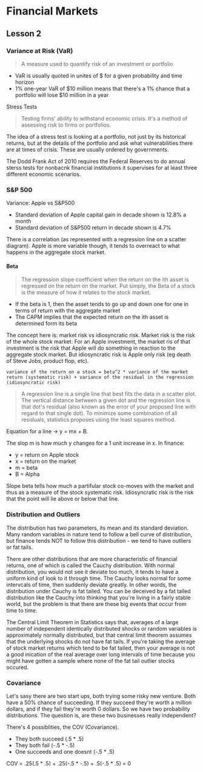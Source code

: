 # Financial Markets

## Lesson 2

### Variance at Risk (VaR)

> A measure used to quantify risk of an investment or portfolio

- VaR is usually quoted in unites of $ for a given probability and time horizon
- 1% one-year VaR of $10 million means that there's a 1% chance that a portfolio will lose $10 million in a year

Stress Tests
> Testing firms' ability to withstand economic crisis. It's a method of assessing risk to firms or portfolios.

The idea of a stress test is looking at a portfolio, not just by its historical returns, but at the details of the portfolio and ask what vulnerabilities there are at times of crisis. These are usually ordered by governments.

The Dodd Frank Act of 2010 requires the Federal Reserves to do annual sterss tests for nonbacnk financial institutions it supervises for at least three different economic scenarios.


### S&P 500

Variance: Apple vs S&P500
- Standard deviation of Apple capital gain in decade shown is 12.8% a month
- Standard deviation of S&P500 return in decade shown is 4.7%

There is a correlation (as represented with a regression line on a scatter diagram). Apple is more variable though, it tends to overreact to what happens in the aggregate stock market.


#### Beta

> The regression slope coefficient when the return on the ith asset is regressed on the return on the market. Put simply, the Beta of a stock is the measure of how it relates to the stock market.

- If the beta is 1, then the asset tends to go up and down one for one in terms of return with the aggregate market
- The CAPM implies that the expected return on the ith asset is determined form its beta

The concept here is: market risk vs idiosyncratic risk. Market risk is the risk of the whole stock market. For an Apple investment, the market ris of that investment is the risk that Apple will do something in reaction to the aggregate stock market. But idiosyncratic risk is Apple only risk (eg death of Steve Jobs, product flop, etc).

```
variance of the return on a stock = beta^2 * variance of the market return (systematic risk) + variance of the residual in the regression (idiosyncratic risk)
```

> A regression line is a single line that best fits the data in a scatter plot. The vertical distance between a given dot and the regression line is that dot's residual (also known as the error of your proposed line with regard to that single dot). To minimize some combination of all residuals, statistics proposes using the least squares method.

Equation for a line -> y = mx + B.

The slop m is how much y changes for a 1 unit increase in x. In finance:
- y = return on Apple stock
- x = return on the market
- m = beta
- B = Alpha

Slope beta tells how much a partifular stock co-moves with the market and thus as a measure of the stock systematic risk. Idiosyncratic risk is the risk that the point will lie above or below that line.


### Distribution and Outliers

The distribution has two parameters, its mean and its standard deviation. Many random variables in nature tend to follow a bell curve of distribution, but finance tends NOT to follow this distribution - we tend to have outliers or fat tails.

There are other distributions that are more characteristic of financial returns, one of which is called the Cauchy distribution. With normal distribution, you would not see it deviate too much, it tends to have a uniform kind of look to it through time. The Cauchy looks normal for some intervcals of time, then suddenly deviate greatly. In other words, the distribution under Cauchy is fat tailed. You can be deceived by a fat tailed distribution like the Cauchy into thinking that you're living in a fairly stable world, but the problem is that there are these big events that occur from time to time.

The Central Limit Theorem in Statistics says that, averages of a large number of independent identically distributed shocks or random variables is approximately normally distributed, but that central limit theorem assumes that the underlying shocks do not have fat tails. If you're taking the average of stock market returns which tend to be fat tailed, then your average is not a good inication of the real average over long intervals of time because you might have gotten a sample where none of the fat tail outlier stocks occured.


### Covariance

Let's sasy there are two start ups, both trying some risky new venture. Both have a 50% chance of succeeding. If they succeed they're worth a million dollars, and if they fail they're worth 0 dollars. So we have two probability distributions. The question is, are these two businesses really independent?

There's 4 possiblities, the COV (Covariance).
  - They both succeed (.5 * .5)
  - They both fail (-.5 * -.5)
  - One succeeds and one doesnt (-.5 * .5)

COV = .25(.5 * .5) + .25(-.5 * -.5) + .5(-.5 * .5) = 0



























